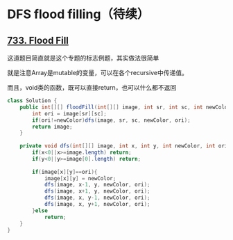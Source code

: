 # DFS flood filling（待续）

## [733. Flood Fill](https://leetcode.com/problems/flood-fill/description/)

这道题目简直就是这个专题的标志例题，其实做法很简单

就是注意Array是mutable的变量，可以在各个recursive中传递值。

而且，void类的函数，既可以直接return，也可以什么都不返回

```java
class Solution {
    public int[][] floodFill(int[][] image, int sr, int sc, int newColor) {
        int ori = image[sr][sc];
        if(ori!=newColor)dfs(image, sr, sc, newColor, ori);
        return image;
    }
    
    private void dfs(int[][] image, int x, int y, int newColor, int ori){
        if(x<0||x>=image.length) return;
        if(y<0||y>=image[0].length) return;
        
        if(image[x][y]==ori){
            image[x][y] = newColor;
            dfs(image, x-1, y, newColor, ori);
            dfs(image, x+1, y, newColor, ori);
            dfs(image, x, y-1, newColor, ori);
            dfs(image, x, y+1, newColor, ori);
        }else
            return;
    }
}
```

